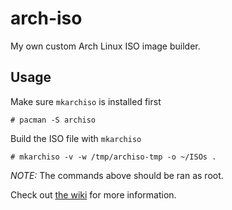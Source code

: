 # arch-iso

My own custom Arch Linux ISO image builder.

## Usage

Make sure `mkarchiso` is installed first

```shell
# pacman -S archiso
```

Build the ISO file with `mkarchiso`

```shell
# mkarchiso -v -w /tmp/archiso-tmp -o ~/ISOs .
```

_NOTE:_ The commands above should be ran as root.

Check out [the wiki](https://wiki.archlinux.org/title/Archiso) for more information.
